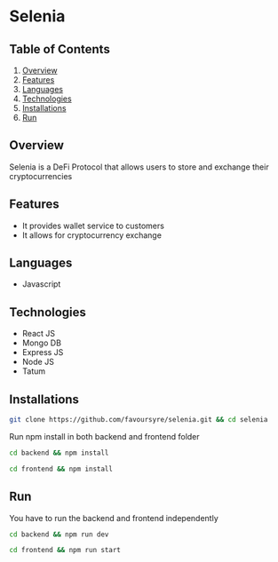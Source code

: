 # Selenia

## Table of Contents

1. [Overview](#overview)
2. [Features](#features)
3. [Languages](#languages)
4. [Technologies](#technologies)
5. [Installations](#installations)
6. [Run](#run)

## Overview

Selenia is a DeFi Protocol that allows users to store and exchange their cryptocurrencies

## Features

- It provides wallet service to customers
- It allows for cryptocurrency exchange

## Languages

- Javascript

## Technologies

- React JS
- Mongo DB
- Express JS
- Node JS
- Tatum

## Installations

```bash
git clone https://github.com/favoursyre/selenia.git && cd selenia
```

Run npm install in both backend and frontend folder

```bash
cd backend && npm install
```

```bash
cd frontend && npm install
```

## Run

You have to run the backend and frontend independently

```bash
cd backend && npm run dev
```

```bash
cd frontend && npm run start
```
